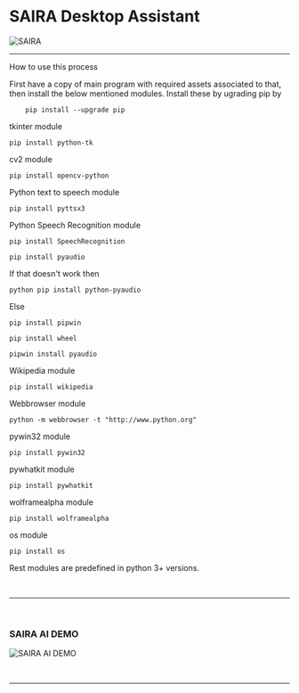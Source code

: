 # SAIRA Desktop Assistant

![SAIRA](https://github.com/anubhavv1998/SAIRA-Desktop-Assistant/blob/main/Assets/SAIRA.gif)

<hr>
How to use this process

First have a copy of main program with required assets associated to that, then install the below mentioned modules. Install these by ugrading pip by 
		
		pip install --upgrade pip

tkinter module
	
	pip install python-tk

cv2 module

	pip install opencv-python

Python text to speech module
		
	pip install pyttsx3

Python Speech Recognition module
	
	pip install SpeechRecognition

	pip install pyaudio

If that doesn't work then

	python pip install python-pyaudio

Else

	pip install pipwin

	pip install wheel

	pipwin install pyaudio

Wikipedia module

	pip install wikipedia

Webbrowser module

	python -m webbrowser -t "http://www.python.org"

pywin32 module

	pip install pywin32

pywhatkit module

	pip install pywhatkit

wolframealpha module

	pip install wolframealpha

os module

	pip install os

	
Rest modules are predefined in python 3+ versions.

<br>
<hr>
<br>

### SAIRA AI DEMO<br>
<p align="center">
	
![SAIRA AI DEMO](https://github.com/anubhavv1998/SAIRA-Desktop-Assistant/blob/main/Assets/SAIRA%20Demo.gif)

</p>
<br>
<hr>
